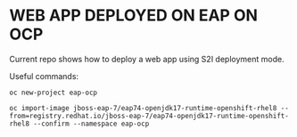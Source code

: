 # WEB APP DEPLOYED ON EAP ON OCP

Current repo shows how to deploy a web app using S2I deployment mode.

Useful commands:
```
oc new-project eap-ocp

oc import-image jboss-eap-7/eap74-openjdk17-runtime-openshift-rhel8 --from=registry.redhat.io/jboss-eap-7/eap74-openjdk17-runtime-openshift-rhel8 --confirm --namespace eap-ocp

```


